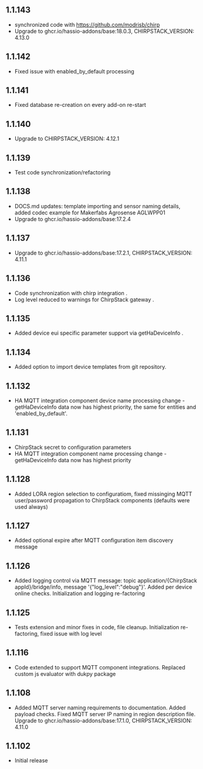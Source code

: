 <!-- https://developers.home-assistant.io/docs/add-ons/presentation#keeping-a-changelog -->

## 1.1.143

- synchronized code with https://github.com/modrisb/chirp
- Upgrade to ghcr.io/hassio-addons/base:18.0.3, CHIRPSTACK_VERSION: 4.13.0

## 1.1.142

- Fixed issue with enabled_by_default processing

## 1.1.141

- Fixed database re-creation on every add-on re-start

## 1.1.140

- Upgrade to CHIRPSTACK_VERSION: 4.12.1

## 1.1.139

- Test code synchronization/refactoring

## 1.1.138

- DOCS.md updates: template importing and sensor naming details, added codec example for Makerfabs Agrosense AGLWPP01
- Upgrade to ghcr.io/hassio-addons/base:17.2.4

## 1.1.137

- Upgrade to ghcr.io/hassio-addons/base:17.2.1, CHIRPSTACK_VERSION: 4.11.1

## 1.1.136

- Code synchronization with chirp integration .
- Log level reduced to warnings for ChirpStack gateway .

## 1.1.135

- Added device eui specific parameter support via getHaDeviceInfo .

## 1.1.134

- Added option to import device templates from git repository.

## 1.1.132

- HA MQTT integration component device name processing change - getHaDeviceInfo data now has highest priority, the same for entities and 'enabled_by_default'.

## 1.1.131

- ChirpStack secret to configuration parameters
- HA MQTT integration component name processing change - getHaDeviceInfo data now has highest priority

## 1.1.128

- Added LORA region selection to configuratiom, fixed missinging MQTT user/password propagation to ChirpStack components (defaults were used always)

## 1.1.127

- Added optional expire after MQTT configuration item discovery message

## 1.1.126

- Added logging control via MQTT message: topic application/{ChirpStack appId}/bridge/info, message '{"log_level":"debug"}'. Added per device online checks. Initialization and logging re-factoring

## 1.1.125

- Tests extension and minor fixes in code, file cleanup. Initialization re-factoring, fixed issue with log level

## 1.1.116

- Code extended to support MQTT component integrations. Replaced custom js evaluator with dukpy package

## 1.1.108

- Added MQTT server naming requirements to documentation. Added payload checks. Fixed MQTT server IP naming in region description file. Upgrade to ghcr.io/hassio-addons/base:17.1.0, CHIRPSTACK_VERSION: 4.11.0

## 1.1.102

- Initial release
